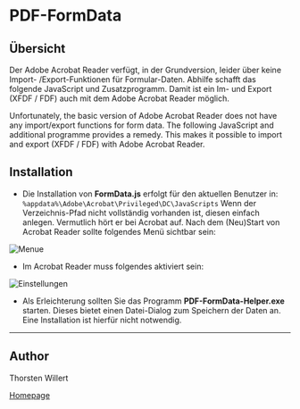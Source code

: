 # PDF-FormData

## Übersicht

Der Adobe Acrobat Reader verfügt, in der Grundversion, leider über keine Import- /Export-Funktionen für Formular-Daten.
Abhilfe schafft das folgende JavaScript und Zusatzprogramm.
Damit ist ein Im- und Export (XFDF / FDF) auch mit dem Adobe Acrobat Reader möglich. 

Unfortunately, the basic version of Adobe Acrobat Reader does not have any import/export functions for form data.
The following JavaScript and additional programme provides a remedy.
This makes it possible to import and export (XFDF / FDF) with Adobe Acrobat Reader.

## Installation

 - Die Installation von **FormData.js** erfolgt für den aktuellen Benutzer in:
``` %appdata%\Adobe\Acrobat\Privileged\DC\JavaScripts ```
Wenn der Verzeichnis-Pfad nicht vollständig vorhanden ist, diesen einfach anlegen. Vermutlich hört er bei Acrobat auf.
Nach dem (Neu)Start von Acrobat Reader sollte folgendes Menü sichtbar sein:

![Menue](https://www.thorsten-willert.de/images/Dokumentenoptimierung/PDF-FormData/Thorsten_H_Willert_-_PDF-FormData_Menue.png)

- Im Acrobat Reader muss folgendes aktiviert sein:

![Einstellungen](https://www.thorsten-willert.de/images/Dokumentenoptimierung/PDF-FormData/Thorsten_H_Willert_-_PDF-FormDatea_AR_Einstellungen.png)

- Als Erleichterung sollten Sie das Programm **PDF-FormData-Helper.exe** starten. Dieses bietet einen Datei-Dialog zum Speichern der Daten an. Eine Installation ist hierfür nicht notwendig.

____

## Author

Thorsten Willert

[Homepage](https://www.thorsten-willert.de/optimierung/dokumentenoptimierung/dokumentenoptimierung-pdf-formdata)
